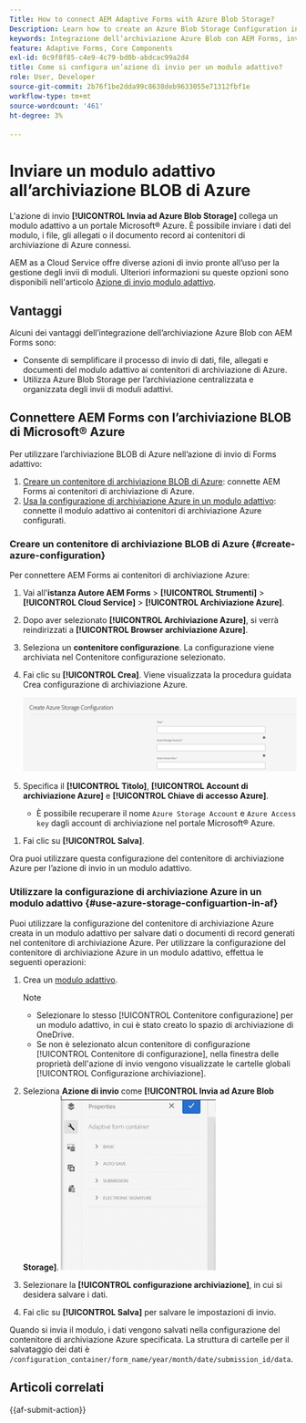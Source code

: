 ```yaml
---
Title: How to connect AEM Adaptive Forms with Azure Blob Storage?
Description: Learn how to create an Azure Blob Storage Configuration in AEM Forms and use it within your Adaptive Forms for efficient data storage.
keywords: Integrazione dell’archiviazione Azure Blob con AEM Forms, invio dei dati all’archiviazione Azure, creazione della configurazione dell’archiviazione Azure in AEM Forms, utilizzo dell’archiviazione Azure Blob nell’azione di invio di Forms adattivo
feature: Adaptive Forms, Core Components
exl-id: 0c9f8f85-c4e9-4c79-bd0b-abdcac99a2d4
title: Come si configura un’azione di invio per un modulo adattivo?
role: User, Developer
source-git-commit: 2b76f1be2dda99c8638deb9633055e71312fbf1e
workflow-type: tm+mt
source-wordcount: '461'
ht-degree: 3%

---
```


# Inviare un modulo adattivo all’archiviazione BLOB di Azure

L&#39;azione di invio **[!UICONTROL Invia ad Azure Blob Storage]** collega un modulo adattivo a un portale Microsoft® Azure. È possibile inviare i dati del modulo, i file, gli allegati o il documento record ai contenitori di archiviazione di Azure connessi.

AEM as a Cloud Service offre diverse azioni di invio pronte all’uso per la gestione degli invii di moduli. Ulteriori informazioni su queste opzioni sono disponibili nell&#39;articolo [Azione di invio modulo adattivo](/help/forms/configure-submit-actions-core-components.md).

## Vantaggi

Alcuni dei vantaggi dell’integrazione dell’archiviazione Azure Blob con AEM Forms sono:

* Consente di semplificare il processo di invio di dati, file, allegati e documenti del modulo adattivo ai contenitori di archiviazione di Azure.
* Utilizza Azure Blob Storage per l’archiviazione centralizzata e organizzata degli invii di moduli adattivi.

## Connettere AEM Forms con l’archiviazione BLOB di Microsoft® Azure

Per utilizzare l’archiviazione BLOB di Azure nell’azione di invio di Forms adattivo:

1. [Creare un contenitore di archiviazione BLOB di Azure](#create-a-azure-blob-storage-container-create-azure-configuration): connette AEM Forms ai contenitori di archiviazione di Azure.
2. [Usa la configurazione di archiviazione Azure in un modulo adattivo](#use-azure-storage-configuration-in-an-adaptive-form-use-azure-storage-configuartion-in-af): connette il modulo adattivo ai contenitori di archiviazione Azure configurati.

### Creare un contenitore di archiviazione BLOB di Azure {#create-azure-configuration}

Per connettere AEM Forms ai contenitori di archiviazione Azure:
1. Vai all&#39;**istanza Autore AEM Forms** > **[!UICONTROL Strumenti]** > **[!UICONTROL Cloud Service]** > **[!UICONTROL Archiviazione Azure]**.
1. Dopo aver selezionato **[!UICONTROL Archiviazione Azure]**, si verrà reindirizzati a **[!UICONTROL Browser archiviazione Azure]**.
1. Seleziona un **contenitore configurazione**. La configurazione viene archiviata nel Contenitore configurazione selezionato.
1. Fai clic su **[!UICONTROL Crea]**. Viene visualizzata la procedura guidata Crea configurazione di archiviazione Azure.

   ![Configurazione archiviazione Azure](/help/forms/assets/azure-storage-configuration.png)

1. Specifica il **[!UICONTROL Titolo]**, **[!UICONTROL Account di archiviazione Azure]** e **[!UICONTROL Chiave di accesso Azure]**.

   * È possibile recuperare il nome `Azure Storage Account` e `Azure Access key` dagli account di archiviazione nel portale Microsoft® Azure.
<!--

    >[!NOTE]
    >
    > The URL for **[!UICONTROL Azure Blob Endpoint]** is automatically appended to the textbox when a value is entered for **[!UICONTROL Azure Storage Account]**. You can update the Azure Blob End Point URL with your custom domain. Steps to update URL for **[!UICONTROL Azure Blob End Point]**:
    > 1. [Enable the AEM Advance Networking VPN support](https://experienceleague.adobe.com/docs/experience-manager-learn/cloud-service/networking/advanced-networking.html)
    > 1. [Enable dedicated egress IP link](https://experienceleague.adobe.com/docs/experience-manager-learn/cloud-service/networking/advanced-networking.html)
    > 1. [Map custom domain to azure blob storage](https://learn.microsoft.com/en-us/azure/storage/blobs/storage-custom-domain-name?tabs=azure-portal)
-->

1. Fai clic su **[!UICONTROL Salva]**.

Ora puoi utilizzare questa configurazione del contenitore di archiviazione Azure per l’azione di invio in un modulo adattivo.

### Utilizzare la configurazione di archiviazione Azure in un modulo adattivo {#use-azure-storage-configuartion-in-af}

Puoi utilizzare la configurazione del contenitore di archiviazione Azure creata in un modulo adattivo per salvare dati o documenti di record generati nel contenitore di archiviazione Azure. Per utilizzare la configurazione del contenitore di archiviazione Azure in un modulo adattivo, effettua le seguenti operazioni:
1. Crea un [modulo adattivo](/help/forms/creating-adaptive-form-core-components.md).

   >[!NOTE]
   >
   > * Selezionare lo stesso [!UICONTROL Contenitore configurazione] per un modulo adattivo, in cui è stato creato lo spazio di archiviazione di OneDrive.
   > * Se non è selezionato alcun contenitore di configurazione [!UICONTROL Contenitore di configurazione], nella finestra delle proprietà dell&#39;azione di invio vengono visualizzate le cartelle globali [!UICONTROL Configurazione archiviazione].

1. Seleziona **Azione di invio** come **[!UICONTROL Invia ad Azure Blob Storage]**.
   ![GIF archiviazione BLOB di Azure](/help/forms/assets/azure-submit-video.gif)

1. Selezionare la **[!UICONTROL configurazione archiviazione]**, in cui si desidera salvare i dati.
1. Fai clic su **[!UICONTROL Salva]** per salvare le impostazioni di invio.

Quando si invia il modulo, i dati vengono salvati nella configurazione del contenitore di archiviazione Azure specificata.
La struttura di cartelle per il salvataggio dei dati è `/configuration_container/form_name/year/month/date/submission_id/data`.

## Articoli correlati

{{af-submit-action}}

